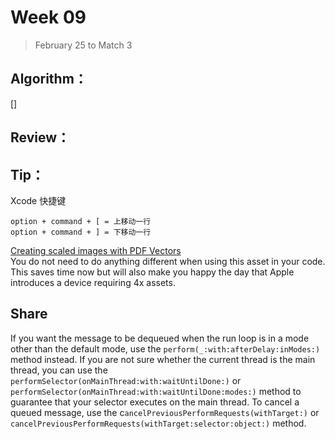 # Week 09

> February 25 to Match 3

## Algorithm：
[]

## Review：

## Tip：
Xcode 快捷键
```
option + command + [ = 上移动一行
option + command + ] = 下移动一行
```

[Creating scaled images with PDF Vectors](https://useyourloaf.com/blog/creating-scaled-images-with-pdf-vectors/)  
You do not need to do anything different when using this asset in your code.  
This saves time now but will also make you happy the day that Apple introduces a device requiring 4x assets. 

## Share

If you want the message to be dequeued when the run loop is in a mode other than the default mode, use the `perform(_:with:afterDelay:inModes:)` method instead. If you are not sure whether the current thread is the main thread, you can use the `performSelector(onMainThread:with:waitUntilDone:)` or `performSelector(onMainThread:with:waitUntilDone:modes:)` method to guarantee that your selector executes on the main thread. To cancel a queued message, use the c`ancelPreviousPerformRequests(withTarget:)` or `cancelPreviousPerformRequests(withTarget:selector:object:)` method.